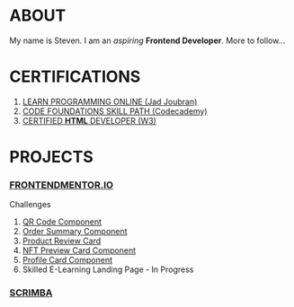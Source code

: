 # ABOUT

My name is Steven.  I am an *aspiring* __Frontend Developer__.  More to follow...

# CERTIFICATIONS

1. [LEARN PROGRAMMING ONLINE (Jad Joubran)](https://github.com/javascriptooo/javascriptooo/blob/a924394caf5d929757688ae4b807bb2ef156b97e/certifications/Learn%20Programming.pdf)
2. [CODE FOUNDATIONS SKILL PATH (Codecademy)](https://github.com/javascriptooo/javascriptooo/blob/a924394caf5d929757688ae4b807bb2ef156b97e/certifications/Code%20Foundations%20Skill%20Path.pdf)
3. [CERTIFIED __HTML__ DEVELOPER (W3)](https://github.com/javascriptooo/javascriptooo/blob/9c2fa3dc1b45417b6ad59ba5902702a70336aabb/certifications/certificate_of_completion_html.pdf)

# PROJECTS

### [FRONTENDMENTOR.IO](https://github.com/javascriptooo/frontendmentorio)

Challenges
1. [QR Code Component](https://jsooo-fe-mentor-qr-code-component.netlify.app)
2. [Order Summary Component](https://jsooo-fe-mentor-order-summary-comp.netlify.app/)
3. [Product Review Card](https://jsooo-fe-mentor-product-preview-card.netlify.app/)
4. [NFT Preview Card Component](https://jsooo-fe-mentor-nft-preview-card.netlify.app/)
5. [Profile Card Component](https://jsooo-fe-mentor-profile-card-comp.netlify.app/)
6. Skilled E-Learning Landing Page - In Progress

### [SCRIMBA](https://github.com/javascriptooo/scrimba)
